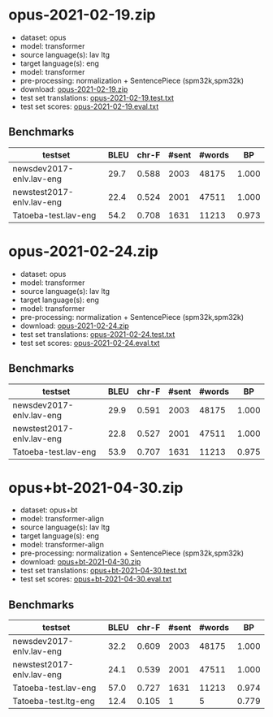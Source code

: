 # opus-2021-02-19.zip

* dataset: opus
* model: transformer
* source language(s): lav ltg
* target language(s): eng
* model: transformer
* pre-processing: normalization + SentencePiece (spm32k,spm32k)
* download: [opus-2021-02-19.zip](https://object.pouta.csc.fi/Tatoeba-MT-models/lav-eng/opus-2021-02-19.zip)
* test set translations: [opus-2021-02-19.test.txt](https://object.pouta.csc.fi/Tatoeba-MT-models/lav-eng/opus-2021-02-19.test.txt)
* test set scores: [opus-2021-02-19.eval.txt](https://object.pouta.csc.fi/Tatoeba-MT-models/lav-eng/opus-2021-02-19.eval.txt)

## Benchmarks

| testset | BLEU  | chr-F | #sent | #words | BP |
|---------|-------|-------|-------|--------|----|
| newsdev2017-enlv.lav-eng 	| 29.7 	| 0.588 	| 2003 	| 48175 	| 1.000 |
| newstest2017-enlv.lav-eng 	| 22.4 	| 0.524 	| 2001 	| 47511 	| 1.000 |
| Tatoeba-test.lav-eng 	| 54.2 	| 0.708 	| 1631 	| 11213 	| 0.973 |


# opus-2021-02-24.zip

* dataset: opus
* model: transformer
* source language(s): lav ltg
* target language(s): eng
* model: transformer
* pre-processing: normalization + SentencePiece (spm32k,spm32k)
* download: [opus-2021-02-24.zip](https://object.pouta.csc.fi/Tatoeba-MT-models/lav-eng/opus-2021-02-24.zip)
* test set translations: [opus-2021-02-24.test.txt](https://object.pouta.csc.fi/Tatoeba-MT-models/lav-eng/opus-2021-02-24.test.txt)
* test set scores: [opus-2021-02-24.eval.txt](https://object.pouta.csc.fi/Tatoeba-MT-models/lav-eng/opus-2021-02-24.eval.txt)

## Benchmarks

| testset | BLEU  | chr-F | #sent | #words | BP |
|---------|-------|-------|-------|--------|----|
| newsdev2017-enlv.lav-eng 	| 29.9 	| 0.591 	| 2003 	| 48175 	| 1.000 |
| newstest2017-enlv.lav-eng 	| 22.8 	| 0.527 	| 2001 	| 47511 	| 1.000 |
| Tatoeba-test.lav-eng 	| 53.9 	| 0.707 	| 1631 	| 11213 	| 0.975 |


# opus+bt-2021-04-30.zip

* dataset: opus+bt
* model: transformer-align
* source language(s): lav ltg
* target language(s): eng
* model: transformer-align
* pre-processing: normalization + SentencePiece (spm32k,spm32k)
* download: [opus+bt-2021-04-30.zip](https://object.pouta.csc.fi/Tatoeba-MT-models/lav-eng/opus+bt-2021-04-30.zip)
* test set translations: [opus+bt-2021-04-30.test.txt](https://object.pouta.csc.fi/Tatoeba-MT-models/lav-eng/opus+bt-2021-04-30.test.txt)
* test set scores: [opus+bt-2021-04-30.eval.txt](https://object.pouta.csc.fi/Tatoeba-MT-models/lav-eng/opus+bt-2021-04-30.eval.txt)

## Benchmarks

| testset | BLEU  | chr-F | #sent | #words | BP |
|---------|-------|-------|-------|--------|----|
| newsdev2017-enlv.lav-eng 	| 32.2 	| 0.609 	| 2003 	| 48175 	| 1.000 |
| newstest2017-enlv.lav-eng 	| 24.1 	| 0.539 	| 2001 	| 47511 	| 1.000 |
| Tatoeba-test.lav-eng 	| 57.0 	| 0.727 	| 1631 	| 11213 	| 0.974 |
| Tatoeba-test.ltg-eng 	| 12.4 	| 0.105 	| 1 	| 5 	| 0.779 |

